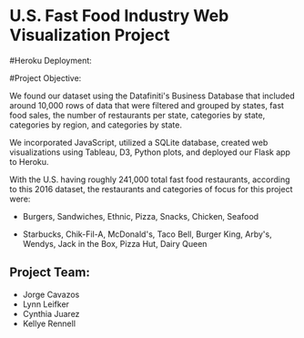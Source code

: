 # U.S. Fast Food Industry Web Visualization Project

#Heroku Deployment:

#Project Objective:


We found  our dataset using the Datafiniti's Business Database that included around 10,000 rows of data that were filtered and grouped by states, fast food sales, the number of restaurants per state, categories by state, categories by region, and categories by state. 

We incorporated JavaScript,  utilized a SQLite database, created web visualizations using Tableau, D3, Python plots, and deployed our Flask app to Heroku.

With the U.S. having roughly 241,000 total fast food restaurants, according to this 2016 dataset, the restaurants and categories of focus for this project were:

* Burgers, Sandwiches, Ethnic, Pizza, Snacks, Chicken, Seafood

* Starbucks, Chik-Fil-A, McDonald's, Taco Bell, Burger King, Arby's, Wendys, Jack in the Box, Pizza Hut, Dairy Queen


## Project Team:
- Jorge Cavazos
- Lynn Leifker
- Cynthia Juarez
- Kellye Rennell
